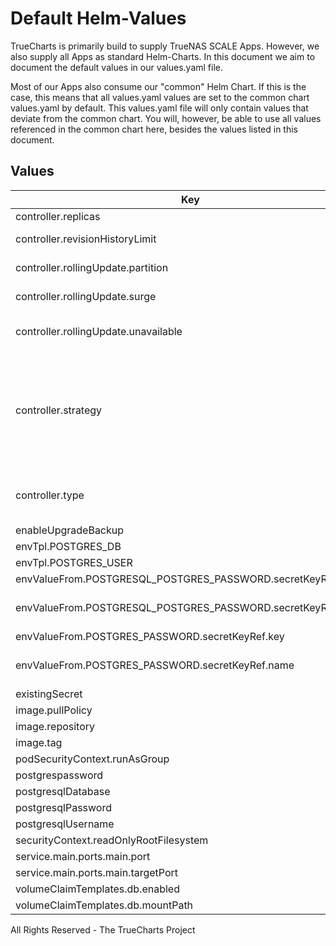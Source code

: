 # Default Helm-Values

TrueCharts is primarily build to supply TrueNAS SCALE Apps.
However, we also supply all Apps as standard Helm-Charts. In this document we aim to document the default values in our values.yaml file.

Most of our Apps also consume our "common" Helm Chart.
If this is the case, this means that all values.yaml values are set to the common chart values.yaml by default. This values.yaml file will only contain values that deviate from the common chart.
You will, however, be able to use all values referenced in the common chart here, besides the values listed in this document.

## Values

| Key | Type | Default | Description |
|-----|------|---------|-------------|
| controller.replicas | int | `1` | Number of desired pods |
| controller.revisionHistoryLimit | int | `3` | ReplicaSet revision history limit |
| controller.rollingUpdate.partition | string | `nil` | Set statefulset RollingUpdate partition |
| controller.rollingUpdate.surge | string | `nil` | Set deployment RollingUpdate max surge |
| controller.rollingUpdate.unavailable | int | `1` | Set deployment RollingUpdate max unavailable |
| controller.strategy | string | `"RollingUpdate"` | Set the controller upgrade strategy For Deployments, valid values are Recreate (default) and RollingUpdate. For StatefulSets, valid values are OnDelete and RollingUpdate (default). DaemonSets ignore this. |
| controller.type | string | `"statefulset"` | Set the controller type. Valid options are deployment, daemonset or statefulset |
| enableUpgradeBackup | bool | `false` |  |
| envTpl.POSTGRES_DB | string | `"{{ .Values.postgresqlDatabase }}"` |  |
| envTpl.POSTGRES_USER | string | `"{{ .Values.postgresqlUsername }}"` |  |
| envValueFrom.POSTGRESQL_POSTGRES_PASSWORD.secretKeyRef.key | string | `"postgresql-postgres-password"` |  |
| envValueFrom.POSTGRESQL_POSTGRES_PASSWORD.secretKeyRef.name | string | `"{{ ( tpl .Values.existingSecret $ ) | default ( include \"common.names.fullname\" . ) }}"` |  |
| envValueFrom.POSTGRES_PASSWORD.secretKeyRef.key | string | `"postgresql-password"` |  |
| envValueFrom.POSTGRES_PASSWORD.secretKeyRef.name | string | `"{{ ( tpl .Values.existingSecret $ ) | default ( include \"common.names.fullname\" . ) }}"` |  |
| existingSecret | string | `""` |  |
| image.pullPolicy | string | `"IfNotPresent"` |  |
| image.repository | string | `"ghcr.io/truecharts/postgresql"` |  |
| image.tag | string | `"v14.1.0@sha256:8336724eae3c82b62d9e7b4dc431fb7d93b4efdb5422c61ff4559dfe6de9eadc"` |  |
| podSecurityContext.runAsGroup | int | `0` |  |
| postgrespassword | string | `"testroot"` |  |
| postgresqlDatabase | string | `"test"` |  |
| postgresqlPassword | string | `"testpass"` |  |
| postgresqlUsername | string | `"test"` |  |
| securityContext.readOnlyRootFilesystem | bool | `false` |  |
| service.main.ports.main.port | int | `5432` |  |
| service.main.ports.main.targetPort | int | `5432` |  |
| volumeClaimTemplates.db.enabled | bool | `true` |  |
| volumeClaimTemplates.db.mountPath | string | `"/bitnami/postgresql"` |  |

All Rights Reserved - The TrueCharts Project
